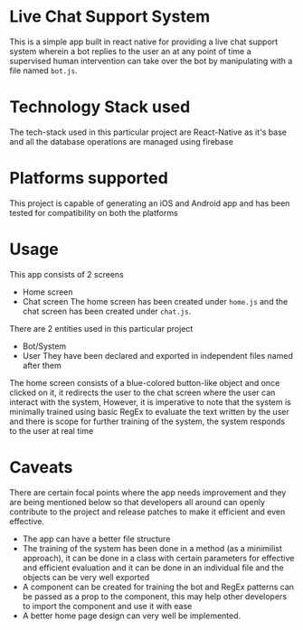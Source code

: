 # Live Chat Support System

This is a simple app built in react native for providing a live chat support system wherein a bot replies to the user an at any point of time a supervised human intervention can take over the bot by manipulating with a file named `bot.js`.

# Technology Stack used

The tech-stack used in this particular project are React-Native as it's base and all the database operations are managed using firebase

# Platforms supported

This project is capable of generating an iOS and Android app and has been tested for compatibility on both the platforms

# Usage

This app consists of 2 screens
  * Home screen
  * Chat screen
 The home screen has been created under `home.js` and the chat screen has been created under `chat.js`.
 
 There are 2 entities used in this particular project
  * Bot/System
  * User
 They have been declared and exported in independent files named after them
 
 The home screen consists of a blue-colored button-like object and once clicked on it, it redirects the user to the chat screen where the user can interact with the system, However, it is imperative to note that the system is minimally trained using basic RegEx to evaluate the text written by the user and there is scope for further training of the system, the system responds to the user at real time
 
 # Caveats
 
 There are certain focal points where the app needs improvement and they are being mentioned below so that developers all around can openly contribute to the project and release patches to make it efficient and even effective.
 
  * The app can have a better file structure
  * The training of the system has been done in a method (as a minimilist approach), it can be done in a class with certain parameters for effective and efficient evaluation and it can be done in an individual file and the objects can be very well exported
  * A component can be created for training the bot and RegEx patterns can be passed as a prop to the component, this may help other developers to import the component and use it with ease
  * A better home page design can very well be implemented.

